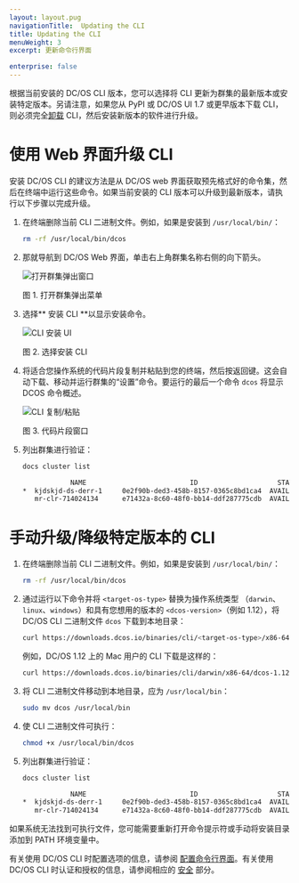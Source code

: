 ```yaml
---
layout: layout.pug
navigationTitle:  Updating the CLI
title: Updating the CLI
menuWeight: 3
excerpt: 更新命令行界面

enterprise: false
---
```


根据当前安装的 DC/OS CLI 版本，您可以选择将 CLI 更新为群集的最新版本或安装特定版本。另请注意，如果您从 PyPI 或 DC/OS UI 1.7 或更早版本下载 CLI，则必须完全<a href="/1.12/cli/uninstall/">卸载</a> CLI，然后安装新版本的软件进行升级。

# <a name="upgrade"></a>使用 Web 界面升级 CLI

安装 DC/OS CLI 的建议方法是从 DC/OS web 界面获取预先格式好的命令集，然后在终端中运行这些命令。如果当前安装的 CLI 版本可以升级到最新版本，请执行以下步骤以完成升级。

1. 在终端删除当前 CLI 二进制文件。例如，如果是安装到 `/usr/local/bin/`：

    ```bash
    rm -rf /usr/local/bin/dcos
    ```

1. 那就导航到 DC/OS Web 界面，单击右上角群集名称右侧的向下箭头。

    ![打开群集弹出窗口](/mesosphere/dcos/1.12/img/open-cluster-popup.png)

    图 1. 打开群集弹出菜单

1. 选择** 安装 CLI **以显示安装命令。

    ![CLI 安装 UI](/mesosphere/dcos/1.12/img/install-cli.png)

    图 2. 选择安装 CLI

1. 将适合您操作系统的代码片段复制并粘贴到您的终端，然后按返回键。这会自动下载、移动并运行群集的“设置”命令。要运行的最后一个命令 `dcos` 将显示 DCOS 命令概述。

    ![CLI 复制/粘贴](/mesosphere/dcos/1.12/img/CLI-Installation-GUI_Popup_Linux-1.12.png)

    图 3. 代码片段窗口

1. 列出群集进行验证：

    ```bash
    docs cluster list

                NAME                          ID                    STATUS    VERSION        URL           
    *  kjdskjd-ds-derr-1     0e2f90b-ded3-458b-8157-0365c8bd1ca4  AVAILABLE  1.12.0         http://example.com
       mr-clr-714024134      e71432a-8c60-48f0-bb14-ddf287775cdb  AVAILABLE  1.13-dev       http://example-1.com
    ```

# 手动升级/降级特定版本的 CLI

1. 在终端删除当前 CLI 二进制文件。例如，如果是安装到 `/usr/local/bin/`：

    ```bash
    rm -rf /usr/local/bin/dcos
    ```

1. 通过运行以下命令并将 `<target-os-type>` 替换为操作系统类型 （`darwin`、`linux`、`windows`）和具有您想用的版本的 `<dcos-version>`（例如 1.12），将 DC/OS CLI 二进制文件 `dcos` 下载到本地目录：

    ```bash
    curl https://downloads.dcos.io/binaries/cli/<target-os-type>/x86-64/dcos-<dcos-version>/dcos -o dcos
    ```

    例如，DC/OS 1.12 上的 Mac 用户的 CLI 下载是这样的：

    ```bash
    curl https://downloads.dcos.io/binaries/cli/darwin/x86-64/dcos-1.12/dcos -o dcos
    ```

1. 将 CLI 二进制文件移动到本地目录，应为 `/usr/local/bin`：

    ```bash
    sudo mv dcos /usr/local/bin
    ```

1. 使 CLI 二进制文件可执行：

    ```bash
    chmod +x /usr/local/bin/dcos
    ```

1. 列出群集进行验证：

    ```bash
    docs cluster list

                NAME                          ID                    STATUS    VERSION        URL           
    *  kjdskjd-ds-derr-1     0e2f90b-ded3-458b-8157-0365c8bd1ca4  AVAILABLE  1.12.0         http://example.com
       mr-clr-714024134      e71432a-8c60-48f0-bb14-ddf287775cdb  AVAILABLE  1.13-dev       http://example-1.com
    ```

如果系统无法找到可执行文件，您可能需要重新打开命令提示符或手动将安装目录添加到 PATH 环境变量中。

有关使用 DC/OS CLI 时配置选项的信息，请参阅 [配置命令行界面](/mesosphere/dcos/cn/1.12/cli/configure/)。有关使用 DC/OS CLI 时认证和授权的信息，请参阅相应的 [安全](/mesosphere/dcos/cn/1.12/security/) 部分。
